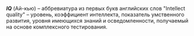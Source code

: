***IQ*** (Ай-кью) – аббревиатура из первых букв английских слов "Intellect quality" – уровень, коэффициент интеллекта, показатель умственного развития, уровня имеющихся знаний и осведомленности, получаемый на основе комплексного тестирования.